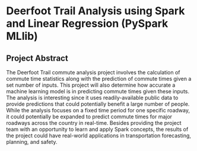 # Deerfoot Trail Analysis using Spark and Linear Regression (PySpark MLlib)

## Project Abstract

The Deerfoot Trail commute analysis project involves the calculation of commute time
statistics along with the prediction of commute times given a set number of inputs. This
project will also determine how accurate a machine learning model is in predicting commute
times given these inputs. The analysis is interesting since it uses readily-available public data
to provide predictions that could potentially benefit a large number of people. While the
analysis focuses on a fixed time period for one specific roadway, it could potentially be
expanded to predict commute times for major roadways across the country in real-time.
Besides providing the project team with an opportunity to learn and apply Spark concepts,
the results of the project could have real-world applications in transportation forecasting,
planning, and safety.
